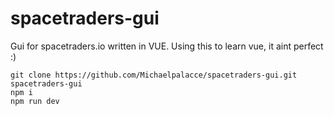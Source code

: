 # spacetraders-gui
Gui for spacetraders.io written in VUE. Using this to learn vue, it aint perfect :)

~~~
git clone https://github.com/Michaelpalacce/spacetraders-gui.git spacetraders-gui
npm i
npm run dev
~~~
